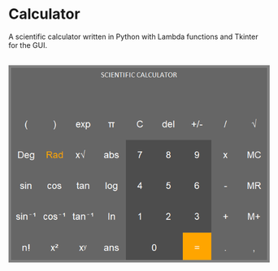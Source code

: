 <h1>Calculator</h1>
A scientific calculator written in Python with Lambda functions and Tkinter for the GUI.<br><br>

<p align="center">
  <kbd>
<img src="SciCalc.gif" alt="calculator" style="border:5px solid grey"></img>
  </kbd>
</p>
<br>
<br><br>
